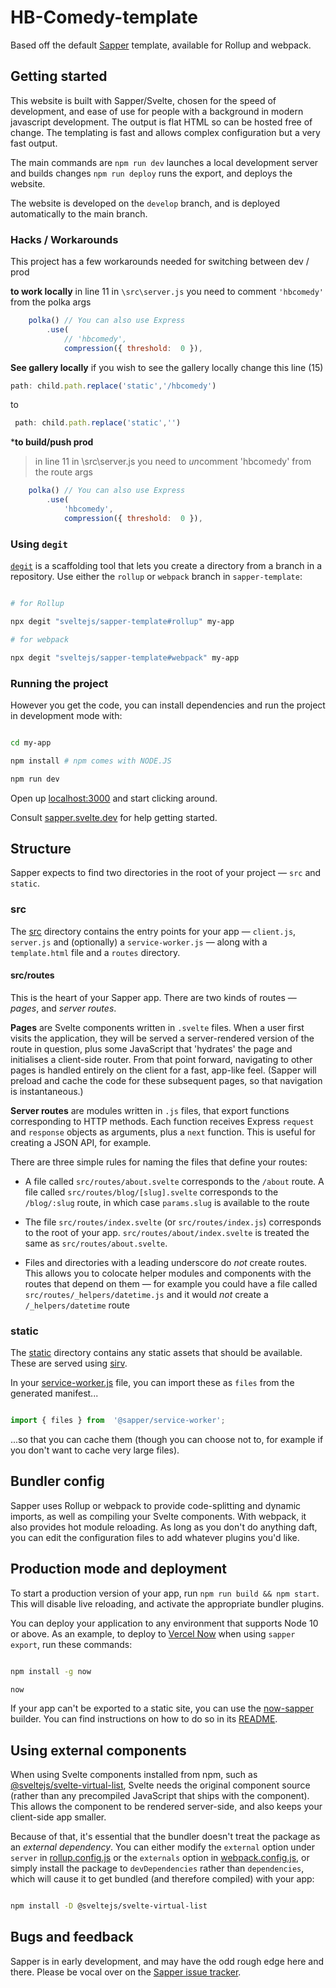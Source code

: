 
# HB-Comedy-template

Based off the default [Sapper](https://github.com/sveltejs/sapper) template, available for Rollup and webpack.

  
  

## Getting started

This website is built with Sapper/Svelte, chosen for the speed of development, and ease of use for people with a background in modern javascript development. The output is flat HTML so can be hosted free of change. The templating is fast and allows complex configuration but a very fast output. 
 
 The main commands are 
 ``` npm run dev ``` launches a local development server and builds changes
 ``` npm run deploy ``` runs the export, and deploys the website. 

The website is developed on the ```develop``` branch, and is deployed automatically to the main branch.
 
 

### Hacks / Workarounds
This project has a few workarounds needed for switching between dev / prod

****to work locally****
in line 11 in ```\src\server.js``` you need to comment ```'hbcomedy'``` from the polka args
``` Javascript
	polka() // You can also use Express
		.use(
			// 'hbcomedy',
			compression({ threshold:  0 }),
```
  
****See gallery locally****
if you wish to see the gallery locally change this line (15)
``` Javascript
path: child.path.replace('static','/hbcomedy')
```
to
``` Javascript
 path: child.path.replace('static','')
```
  

***to build/push prod**

> in line 11 in \src\server.js you need to *un*comment 'hbcomedy' from the route args
``` Javascript
	polka() // You can also use Express
		.use(
			'hbcomedy',
			compression({ threshold:  0 }),
```

  


  

### Using `degit`

  

[`degit`](https://github.com/Rich-Harris/degit) is a scaffolding tool that lets you create a directory from a branch in a repository. Use either the `rollup` or `webpack` branch in `sapper-template`:

  

```bash

# for Rollup

npx degit "sveltejs/sapper-template#rollup" my-app

# for webpack

npx degit "sveltejs/sapper-template#webpack" my-app

```

  

### Running the project

  

However you get the code, you can install dependencies and run the project in development mode with:

  

```bash

cd my-app

npm install # npm comes with NODE.JS

npm run dev

```

  

Open up [localhost:3000](http://localhost:3000) and start clicking around.

  

Consult [sapper.svelte.dev](https://sapper.svelte.dev) for help getting started.

  
  

## Structure

  

Sapper expects to find two directories in the root of your project — `src` and `static`.

  
  

### src

  

The [src](src) directory contains the entry points for your app — `client.js`, `server.js` and (optionally) a `service-worker.js` — along with a `template.html` file and a `routes` directory.

  
  

#### src/routes

  

This is the heart of your Sapper app. There are two kinds of routes — *pages*, and *server routes*.

  

**Pages** are Svelte components written in `.svelte` files. When a user first visits the application, they will be served a server-rendered version of the route in question, plus some JavaScript that 'hydrates' the page and initialises a client-side router. From that point forward, navigating to other pages is handled entirely on the client for a fast, app-like feel. (Sapper will preload and cache the code for these subsequent pages, so that navigation is instantaneous.)

  

**Server routes** are modules written in `.js` files, that export functions corresponding to HTTP methods. Each function receives Express `request` and `response` objects as arguments, plus a `next` function. This is useful for creating a JSON API, for example.

  

There are three simple rules for naming the files that define your routes:

  

* A file called `src/routes/about.svelte` corresponds to the `/about` route. A file called `src/routes/blog/[slug].svelte` corresponds to the `/blog/:slug` route, in which case `params.slug` is available to the route

* The file `src/routes/index.svelte` (or `src/routes/index.js`) corresponds to the root of your app. `src/routes/about/index.svelte` is treated the same as `src/routes/about.svelte`.

* Files and directories with a leading underscore do *not* create routes. This allows you to colocate helper modules and components with the routes that depend on them — for example you could have a file called `src/routes/_helpers/datetime.js` and it would *not* create a `/_helpers/datetime` route

  
  

### static

  

The [static](static) directory contains any static assets that should be available. These are served using [sirv](https://github.com/lukeed/sirv).

  

In your [service-worker.js](src/service-worker.js) file, you can import these as `files` from the generated manifest...

  

```js

import { files } from  '@sapper/service-worker';

```

  

...so that you can cache them (though you can choose not to, for example if you don't want to cache very large files).

  
  

## Bundler config

  

Sapper uses Rollup or webpack to provide code-splitting and dynamic imports, as well as compiling your Svelte components. With webpack, it also provides hot module reloading. As long as you don't do anything daft, you can edit the configuration files to add whatever plugins you'd like.

  
  

## Production mode and deployment

  

To start a production version of your app, run `npm run build && npm start`. This will disable live reloading, and activate the appropriate bundler plugins.

  

You can deploy your application to any environment that supports Node 10 or above. As an example, to deploy to [Vercel Now](https://vercel.com) when using `sapper export`, run these commands:

  

```bash

npm install -g now

now

```

  

If your app can't be exported to a static site, you can use the [now-sapper](https://github.com/thgh/now-sapper) builder. You can find instructions on how to do so in its [README](https://github.com/thgh/now-sapper#basic-usage).

  
  

## Using external components

  

When using Svelte components installed from npm, such as [@sveltejs/svelte-virtual-list](https://github.com/sveltejs/svelte-virtual-list), Svelte needs the original component source (rather than any precompiled JavaScript that ships with the component). This allows the component to be rendered server-side, and also keeps your client-side app smaller.

  

Because of that, it's essential that the bundler doesn't treat the package as an *external dependency*. You can either modify the `external` option under `server` in [rollup.config.js](rollup.config.js) or the `externals` option in [webpack.config.js](webpack.config.js), or simply install the package to `devDependencies` rather than `dependencies`, which will cause it to get bundled (and therefore compiled) with your app:

  

```bash

npm install -D @sveltejs/svelte-virtual-list

```

  
  

## Bugs and feedback

  

Sapper is in early development, and may have the odd rough edge here and there. Please be vocal over on the [Sapper issue tracker](https://github.com/sveltejs/sapper/issues).